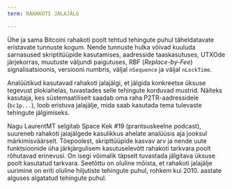 ```yaml
---
term: RAHAKOTI JALAJÄLG

---
```

Ühe ja sama Bitcoini rahakoti poolt tehtud tehingute puhul täheldatavate eristavate tunnuste kogum. Nende tunnuste hulka võivad kuuluda sarnasused skriptitüüpide kasutamises, aadresside taaskasutuses, UTXOde järjekorras, muutuste väljundi paigutuses, RBF (*Replace-by-Fee*) signalisatsioonis, versiooni numbris, väljal `nSequence` ja väljal `nLockTime`.

Analüütikud kasutavad rahakoti jalajälgi, et jälgida konkreetse üksuse tegevust plokiahelas, tuvastades selle tehingute korduvad mustrid. Näiteks kasutaja, kes süstemaatiliselt saadab oma raha P2TR-aadressidele (`bc1p...`), loob eristuva jalajälje, mida saab kasutada tema tulevaste tehingute jälgimiseks.

Nagu LaurentMT selgitab Space Kek #19 (prantsuskeelne podcast), suureneb rahakoti jalajälgede kasulikkus ahelate analüüsis aja jooksul märkimisväärselt. Tõepoolest, skripttüüpide kasvav arv ja nende uute funktsioonide üha järkjärgulisem kasutuselevõtt rahakoti tarkvara poolt rõhutavad erinevusi. On isegi võimalik täpselt tuvastada jälgitava üksuse poolt kasutatud tarkvara. Seetõttu on oluline mõista, et rahakoti jalajälje uurimine on eriti oluline hiljutiste tehingute puhul, rohkem kui 2010. aastate alguses algatatud tehingute puhul.